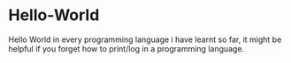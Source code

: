 # Hello-World
Hello World in every programming language i have learnt so far, it might be helpful if you forget how to print/log in a programming language.
